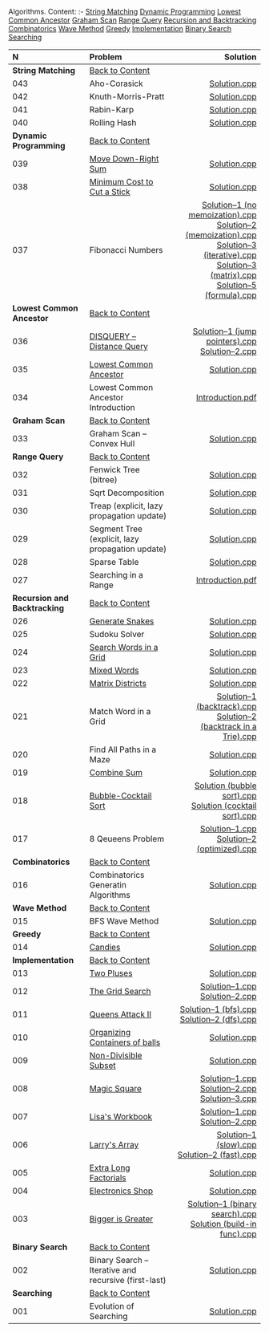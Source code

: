 [<a name="content">Algorithms. Content:</a>](#content)
:-
[String Matching](#str-matching)
[Dynamic Programming](#dp)
[Lowest Common Ancestor](#lca)
[Graham Scan](#graham-scan)
[Range Query](#range-query)
[Recursion and Backtracking](#rec-and-backtracking)
[Combinatorics](#combinatorics)
[Wave Method](#wave-method)
[Greedy](#greedy)
[Implementation](#implementation)
[Binary Search](#binary-search)
[Searching](#searching)
  
N|Problem|Solution|
:-|:-|-:
<a name="str-matching">**String Matching**</a>|[Back to Content](#content)
043|Aho-Corasick|[Solution.cpp](https://github.com/andy489/Data_Structures_and_Algorithms/blob/master/3%20%E2%80%93%20Algorithms/String%20matching/Aho-Corasick.cpp)
042|Knuth-Morris-Pratt|[Solution.cpp](https://github.com/andy489/Data_Structures_and_Algorithms/blob/master/3%20%E2%80%93%20Algorithms/String%20matching/Knuth-Moris-Pratt%20(KMP).cpp)
041|Rabin-Karp|[Solution.cpp](https://github.com/andy489/Data_Structures_and_Algorithms/blob/master/3%20%E2%80%93%20Algorithms/String%20matching/Rabin-Karp.cpp)
040|Rolling Hash|[Solution.cpp](https://github.com/andy489/Data_Structures_and_Algorithms/blob/master/3%20%E2%80%93%20Algorithms/String%20matching/Rolling-Hash.cpp)
<a name="dp">**Dynamic Programming**</a>|[Back to Content](#content)
039|[Move Down-Right Sum](https://github.com/andy489/Data_Structures_and_Algorithms/blob/master/3%20%E2%80%93%20Algorithms/Dynamic%20programming/Move%20Down-Right%20Sum.pdf)|[Solution.cpp](https://github.com/andy489/Data_Structures_and_Algorithms/blob/master/3%20%E2%80%93%20Algorithms/Dynamic%20programming/Move%20Down-Right%20Sum.cpp)
038|[Minimum Cost to Cut a Stick](https://github.com/andy489/Data_Structures_and_Algorithms/blob/master/3%20%E2%80%93%20Algorithms/Dynamic%20programming/Minimum%20Cost%20to%20Cut%20a%20Stick.pdf)|[Solution.cpp](https://github.com/andy489/Data_Structures_and_Algorithms/blob/master/3%20%E2%80%93%20Algorithms/Dynamic%20programming/Minimum%20Cost%20to%20Cut%20a%20Stick.cpp)
037|Fibonacci Numbers|[Solution–1 (no memoization).cpp](https://github.com/andy489/Data_Structures_and_Algorithms/blob/master/3%20%E2%80%93%20Algorithms/Dynamic%20programming/Fibonacci%20number%E2%80%931%20(recursive%2C%20no%20memoization).cpp)<br>[Solution–2 (memoization).cpp](https://github.com/andy489/Data_Structures_and_Algorithms/blob/master/3%20%E2%80%93%20Algorithms/Dynamic%20programming/Fibonacci%20number%E2%80%932%20(recursive%2C%20memoization).cpp)<br>[Solution–3 (iterative).cpp](https://github.com/andy489/Data_Structures_and_Algorithms/blob/master/3%20%E2%80%93%20Algorithms/Dynamic%20programming/Fibonacci%20number%E2%80%933%20(iterative).cpp)<br>[Solution–3 (matrix).cpp](https://github.com/andy489/Data_Structures_and_Algorithms/blob/master/3%20%E2%80%93%20Algorithms/Dynamic%20programming/Fibonacci%20number%E2%80%934%20(matrix).cpp)<br>[Solution–5 (formula).cpp](https://github.com/andy489/Data_Structures_and_Algorithms/blob/master/3%20%E2%80%93%20Algorithms/Dynamic%20programming/Fibonacci%20number%E2%80%935%20(formula).cpp)
<a name="lca">**Lowest Common Ancestor**</a>|[Back to Content](#content)
036|[DISQUERY – Distance Query](https://github.com/andy489/Data_Structures_and_Algorithms/blob/master/3%20%E2%80%93%20Algorithms/Lowest%20common%20ancestor/DISQUERY%20%E2%80%93%20Distance%20Query.pdf)|[Solution–1 (jump pointers).cpp](https://github.com/andy489/Data_Structures_and_Algorithms/blob/master/3%20%E2%80%93%20Algorithms/Lowest%20common%20ancestor/DISQUERY%20%E2%80%93%20Distance%20Query%E2%80%931%20(jump%20pointers).cpp)<br>[Solution–2.cpp](https://github.com/andy489/Data_Structures_and_Algorithms/blob/master/3%20%E2%80%93%20Algorithms/Lowest%20common%20ancestor/DISQUERY%20%E2%80%93%20Distance%20Query%E2%80%932.cpp)
035|[Lowest Common Ancestor](https://github.com/andy489/Data_Structures_and_Algorithms/blob/master/3%20%E2%80%93%20Algorithms/Lowest%20common%20ancestor/LCA%20%E2%80%93%20Lowest%20Common%20Ancestor.pdf)|[Solution.cpp](https://github.com/andy489/Data_Structures_and_Algorithms/blob/master/3%20%E2%80%93%20Algorithms/Lowest%20common%20ancestor/LCA%20%E2%80%93%20Lowest%20Common%20Ancestor.cpp)
034|Lowest Common Ancestor Introduction|[Introduction.pdf](https://github.com/andy489/Data_Structures_and_Algorithms/blob/master/3%20%E2%80%93%20Algorithms/Lowest%20common%20ancestor/Lowest%20Common%20Ancestor%20(LCA)%20Algorithm.pdf)
<a name="graham-scan">**Graham Scan**</a>|[Back to Content](#content)
033|Graham Scan – Convex Hull|[Solution.cpp](https://github.com/andy489/Data_Structures_and_Algorithms/blob/master/3%20%E2%80%93%20Algorithms/Graham%20scan/Convex%20Hull%20%E2%80%93%20Graham%20scan.cpp)
<a name="range-query">**Range Query**</a>|[Back to Content](#content)
032|Fenwick Tree (bitree)|[Solution.cpp](https://github.com/andy489/Data_Structures_and_Algorithms/blob/master/3%20%E2%80%93%20Algorithms/Range%20Query/Fenwick%20Tree%20(bitree).cpp)
031|Sqrt Decomposition|[Solution.cpp](https://github.com/andy489/Data_Structures_and_Algorithms/blob/master/3%20%E2%80%93%20Algorithms/Range%20Query/Sqrt%20decomposition.cpp)
030|Treap (explicit, lazy propagation update)|[Solution.cpp](https://github.com/andy489/Data_Structures_and_Algorithms/blob/master/3%20%E2%80%93%20Algorithms/Range%20Query/Treap%20(explicit%2C%20lazy%20prop%20update).cpp)
029|Segment Tree (explicit, lazy propagation update)|[Solution.cpp](https://github.com/andy489/Data_Structures_and_Algorithms/blob/master/3%20%E2%80%93%20Algorithms/Range%20Query/Segment%20Tree%20(explicit%2C%20lazy%20prop%20update).cpp)
028|Sparse Table|[Solution.cpp](https://github.com/andy489/Data_Structures_and_Algorithms/blob/master/3%20%E2%80%93%20Algorithms/Range%20Query/Sparse%20table.cpp)
027|Searching in a Range|[Introduction.pdf](https://github.com/andy489/Data_Structures_and_Algorithms/blob/master/3%20%E2%80%93%20Algorithms/Range%20Query/Range%20Searching.pdf)
<a name="rec-and-backtracking">**Recursion and Backtracking**</a>|[Back to Content](#content)
026|[Generate Snakes](https://github.com/andy489/Data_Structures_and_Algorithms/blob/master/3%20%E2%80%93%20Algorithms/Recursion%20and%20Backtracking/Generate%20snakes/Generate%20snakes.pdf)|[Solution.cpp](https://github.com/andy489/Data_Structures_and_Algorithms/blob/master/3%20%E2%80%93%20Algorithms/Recursion%20and%20Backtracking/Generate%20snakes/Generate%20snakes.cpp)
025|Sudoku Solver|[Solution.cpp](https://github.com/andy489/Data_Structures_and_Algorithms/blob/master/3%20%E2%80%93%20Algorithms/Recursion%20and%20Backtracking/Sudoku%20/Sudoku%20solver.cpp)
024|[Search Words in a Grid](https://github.com/andy489/Data_Structures_and_Algorithms/blob/master/3%20%E2%80%93%20Algorithms/Recursion%20and%20Backtracking/Search%20words%20in%20a%20grid/Search%20words%20in%20a%20grid.pdf)|[Solution.cpp](https://github.com/andy489/Data_Structures_and_Algorithms/blob/master/3%20%E2%80%93%20Algorithms/Recursion%20and%20Backtracking/Search%20words%20in%20a%20grid/Search%20words%20in%20a%20grid.cpp)
023|[Mixed Words](https://github.com/andy489/Data_Structures_and_Algorithms/blob/master/3%20%E2%80%93%20Algorithms/Recursion%20and%20Backtracking/Mixed%20words/Mixed%20Words.pdf)|[Solution.cpp](https://github.com/andy489/Data_Structures_and_Algorithms/blob/master/3%20%E2%80%93%20Algorithms/Recursion%20and%20Backtracking/Mixed%20words/Mixed%20words.cpp)
022|[Matrix Districts](https://github.com/andy489/Data_Structures_and_Algorithms/blob/master/3%20%E2%80%93%20Algorithms/Recursion%20and%20Backtracking/Matrix%20Districts/Matrix%20Districts.pdf)|[Solution.cpp](https://github.com/andy489/Data_Structures_and_Algorithms/blob/master/3%20%E2%80%93%20Algorithms/Recursion%20and%20Backtracking/Matrix%20Districts/Matrix%20Distincts.cpp)
021|Match Word in a Grid|[Solution–1 (backtrack).cpp](https://github.com/andy489/Data_Structures_and_Algorithms/blob/master/3%20%E2%80%93%20Algorithms/Recursion%20and%20Backtracking/Match%20word%20in%20a%20grid/Match%20word%20in%20a%20grid%E2%80%931%20(backtrack).cpp)<br>[Solution–2 (backtrack in a Trie).cpp](https://github.com/andy489/Data_Structures_and_Algorithms/blob/master/3%20%E2%80%93%20Algorithms/Recursion%20and%20Backtracking/Match%20word%20in%20a%20grid/Match%20word%20in%20a%20grid%E2%80%932%20(backtrack%20in%20a%20trie).cpp)
020|Find All Paths in a Maze|[Solution.cpp](https://github.com/andy489/Data_Structures_and_Algorithms/blob/master/3%20%E2%80%93%20Algorithms/Recursion%20and%20Backtracking/Find%20all%20paths%20in%20a%20maze/Find%20all%20paths%20in%20a%20maze.cpp)
019|[Combine Sum](https://github.com/andy489/Data_Structures_and_Algorithms/blob/master/3%20%E2%80%93%20Algorithms/Recursion%20and%20Backtracking/Combine%20sum/Combine%20Sum.pdf)|[Solution.cpp](https://github.com/andy489/Data_Structures_and_Algorithms/blob/master/3%20%E2%80%93%20Algorithms/Recursion%20and%20Backtracking/Combine%20sum/Combine%20sum.cpp)
018|[Bubble-Cocktail Sort](https://github.com/andy489/Data_Structures_and_Algorithms/blob/master/3%20%E2%80%93%20Algorithms/Recursion%20and%20Backtracking/Bubble-Cocktail%20sort/Bubble-Cocktail%20Sort.pdf)|[Solution (bubble sort).cpp](https://github.com/andy489/Data_Structures_and_Algorithms/blob/master/3%20%E2%80%93%20Algorithms/Recursion%20and%20Backtracking/Bubble-Cocktail%20sort/Bubble%20sort.cpp)<br>[Solution (cocktail sort).cpp](https://github.com/andy489/Data_Structures_and_Algorithms/blob/master/3%20%E2%80%93%20Algorithms/Recursion%20and%20Backtracking/Bubble-Cocktail%20sort/Cocktail%20sort.cpp)
017|8 Qeueens Problem|[Solution–1.cpp](https://github.com/andy489/Data_Structures_and_Algorithms/blob/master/3%20%E2%80%93%20Algorithms/Recursion%20and%20Backtracking/8%20Queens%20Problem/8%20Queens%20Problem.cpp)<br>[Solution–2 (optimized).cpp](https://github.com/andy489/Data_Structures_and_Algorithms/blob/master/3%20%E2%80%93%20Algorithms/Recursion%20and%20Backtracking/8%20Queens%20Problem/8%20Queens%20Problem%20(optimized).cpp)
<a name="combinatorics">**Combinatorics**</a>|[Back to Content](#content)
016|Combinatorics Generatin Algorithms|[Solution.cpp](https://github.com/andy489/Data_Structures_and_Algorithms/blob/master/3%20%E2%80%93%20Algorithms/Combinatorics/Combinatorics.md)
<a name="wave-method">**Wave Method**</a>|[Back to Content](#content)
015|BFS Wave Method|[Solution.cpp](https://github.com/andy489/Data_Structures_and_Algorithms/blob/master/3%20%E2%80%93%20Algorithms/Wave%20method%20(bfs)/Wave%20method%20(bfs).cpp)
<a name="greedy">**Greedy**</a>|[Back to Content](#content)
014|[Candies](https://github.com/andy489/Data_Structures_and_Algorithms/blob/master/3%20%E2%80%93%20Algorithms/Greedy/Candies.pdf)|[Solution.cpp](https://github.com/andy489/Data_Structures_and_Algorithms/blob/master/3%20%E2%80%93%20Algorithms/Greedy/Candies.cpp)
<a name="implementation">**Implementation**</a>|[Back to Content](#content)
013|[Two Pluses](https://github.com/andy489/Data_Structures_and_Algorithms/blob/master/3%20%E2%80%93%20Algorithms/Implementation/Two%20pluses.pdf)|[Solution.cpp](https://github.com/andy489/Data_Structures_and_Algorithms/blob/master/3%20%E2%80%93%20Algorithms/Implementation/Two%20pluses.cpp)
012|[The Grid Search](https://github.com/andy489/Data_Structures_and_Algorithms/blob/master/3%20%E2%80%93%20Algorithms/Implementation/The%20grid%20search.pdf)|[Solution–1.cpp](https://github.com/andy489/Data_Structures_and_Algorithms/blob/master/3%20%E2%80%93%20Algorithms/Implementation/The%20grid%20search%E2%80%931.cpp)<br>[Solution–2.cpp](https://github.com/andy489/Data_Structures_and_Algorithms/blob/master/3%20%E2%80%93%20Algorithms/Implementation/The%20grid%20search%E2%80%932.cpp)
011|[Queens Attack II](https://github.com/andy489/Data_Structures_and_Algorithms/blob/master/3%20%E2%80%93%20Algorithms/Implementation/Queens%20attack%202.pdf)|[Solution–1 (bfs).cpp](https://github.com/andy489/Data_Structures_and_Algorithms/blob/master/3%20%E2%80%93%20Algorithms/Implementation/Queens%20attack%202%E2%80%931%20(bfs).cpp)<br>[Solution–2 (dfs).cpp](https://github.com/andy489/Data_Structures_and_Algorithms/blob/master/3%20%E2%80%93%20Algorithms/Implementation/Queens%20attack%202%E2%80%932%20(dfs).cpp)
010|[Organizing Containers of balls](https://github.com/andy489/Data_Structures_and_Algorithms/blob/master/3%20%E2%80%93%20Algorithms/Implementation/Organizing%20Containers%20of%20Balls.pdf)|[Solution.cpp](https://github.com/andy489/Data_Structures_and_Algorithms/blob/master/3%20%E2%80%93%20Algorithms/Implementation/Organizing%20Containers%20of%20Balls.cpp)
009|[Non-Divisible Subset](https://github.com/andy489/Data_Structures_and_Algorithms/blob/master/3%20%E2%80%93%20Algorithms/Implementation/Non-divisible%20subset.pdf)|[Solution.cpp](https://github.com/andy489/Data_Structures_and_Algorithms/blob/master/3%20%E2%80%93%20Algorithms/Implementation/Non-divisible%20subset.cpp)
008|[Magic Square](https://github.com/andy489/Data_Structures_and_Algorithms/blob/master/3%20%E2%80%93%20Algorithms/Implementation/Magic%20Square%20Forming.pdf)|[Solution–1.cpp](https://github.com/andy489/Data_Structures_and_Algorithms/blob/master/3%20%E2%80%93%20Algorithms/Implementation/Magic%20Square%20Forming%E2%80%931.cpp)<br>[Solution–2.cpp](https://github.com/andy489/Data_Structures_and_Algorithms/blob/master/3%20%E2%80%93%20Algorithms/Implementation/Magic%20Square%20Forming%E2%80%932.cpp)<br>[Solution–3.cpp](https://github.com/andy489/Data_Structures_and_Algorithms/blob/master/3%20%E2%80%93%20Algorithms/Implementation/Magic%20Square%20Forming%E2%80%933.cpp)
007|[Lisa's Workbook](https://github.com/andy489/Data_Structures_and_Algorithms/blob/master/3%20%E2%80%93%20Algorithms/Implementation/Lisa%20workbook.pdf)|[Solution–1.cpp](https://github.com/andy489/Data_Structures_and_Algorithms/blob/master/3%20%E2%80%93%20Algorithms/Implementation/Lisa%20workbook%E2%80%931.cpp)<br>[Solution–2.cpp](https://github.com/andy489/Data_Structures_and_Algorithms/blob/master/3%20%E2%80%93%20Algorithms/Implementation/Lisa%20workbook%E2%80%932.cpp)
006|[Larry's Array](https://github.com/andy489/Data_Structures_and_Algorithms/blob/master/3%20%E2%80%93%20Algorithms/Implementation/Larrys%20array.pdf)|[Solution–1 (slow).cpp](https://github.com/andy489/Data_Structures_and_Algorithms/blob/master/3%20%E2%80%93%20Algorithms/Implementation/Larrys%20array%E2%80%931%20(slow).cpp)<br>[Solution–2 (fast).cpp](https://github.com/andy489/Data_Structures_and_Algorithms/blob/master/3%20%E2%80%93%20Algorithms/Implementation/Larrys%20array%E2%80%932%20(fast).cpp)
005|[Extra Long Factorials](https://github.com/andy489/Data_Structures_and_Algorithms/blob/master/3%20%E2%80%93%20Algorithms/Implementation/Extra%20Long%20Factorials.pdf)|[Solution.cpp](https://github.com/andy489/Data_Structures_and_Algorithms/blob/master/3%20%E2%80%93%20Algorithms/Implementation/Extra%20Long%20Factorials.cpp)
004|[Electronics Shop](https://github.com/andy489/Data_Structures_and_Algorithms/blob/master/3%20%E2%80%93%20Algorithms/Implementation/Electronics%20shop.pdf)|[Solution.cpp](https://github.com/andy489/Data_Structures_and_Algorithms/blob/master/3%20%E2%80%93%20Algorithms/Implementation/Electronics%20shop.cpp)
003|[Bigger is Greater](https://github.com/andy489/Data_Structures_and_Algorithms/blob/master/3%20%E2%80%93%20Algorithms/Implementation/Bigger%20is%20Greater.pdf)|[Solution–1 (binary search).cpp](https://github.com/andy489/Data_Structures_and_Algorithms/blob/master/3%20%E2%80%93%20Algorithms/Implementation/Bigger%20is%20Greater%E2%80%931%20(bin%20search).cpp)<br>[Solution (build-in func).cpp](https://github.com/andy489/Data_Structures_and_Algorithms/blob/master/3%20%E2%80%93%20Algorithms/Implementation/Bigger%20is%20Greater%E2%80%932%20(build-in%20func).cpp)
<a name="binary-search">**Binary Search**</a>|[Back to Content](#content)|
002|Binary Search – Iterative and recursive (first-last)|[Solution.cpp](https://github.com/andy489/Data_Structures_and_Algorithms/blob/master/3%20%E2%80%93%20Algorithms/Binary%20search/Binary%20search.cpp)
<a name="searching">**Searching**</a>|[Back to Content](#content)| 
001|Evolution of Searching|[Solution.cpp](https://github.com/andy489/Data_Structures_and_Algorithms/tree/master/3%20%E2%80%93%20Algorithms/Searching)

